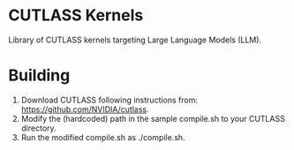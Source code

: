 # CUTLASS Kernels

Library of CUTLASS kernels targeting Large Language Models (LLM).

# Building 

1. Download CUTLASS following instructions from: https://github.com/NVIDIA/cutlass.
2. Modify the (hardcoded) path in the sample compile.sh to your CUTLASS directory.
3. Run the modified compile.sh as ./compile.sh.
